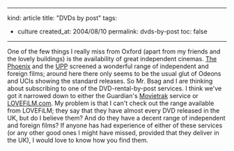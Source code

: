 -----
kind: article
title: "DVDs by post"
tags:
- culture
created_at: 2004/08/10
permalink: dvds-by-post
toc: false
-----

<p>One of the few things I really miss from Oxford (apart from my friends and the lovely buildings) is the availability of great independent cinemas. <a href="http://www.picturehouses.co.uk/site/cinemas/Oxford/local.htm" title="The Phoenix, Oxford">The Phoenix</a> and the <a href="http://www.ultimatepicturepalace.co.uk/" title="The Ulitmate Picture Palace">UPP</a> screened a wonderful range of independent and foreign films; around here there only seems to be the usual glut of Odeons and UCIs showing the standard releases. So Mr. Bsag and I are thinking about subscribing to one of the DVD-rental-by-post services. I think we've got it narrowed down to either the Guardian's <a href="http://guardian.movietrak.co.uk/monthlysubscription.asp" title="Movietrak">Movietrak</a> service or <a href="https://www.lovefilm.com/howitworks.php?SID=47224e31913db0857875bc22d95a35f0">LOVEFiLM.com</a>. My problem is that I can't check out the range available from LOVEFiLM; they say that they have almost every DVD released in the UK, but do I believe them? And do they have a decent range of independent and foreign films? If anyone has had experience of either of these services (or any other good ones I might have missed, provided that they deliver in the UK), I would love to know how you find them.</p>



